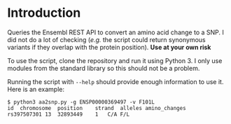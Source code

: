 # Introduction

Queries the Ensembl REST API to convert an amino acid change to a SNP. I did
not do a lot of checking (_e.g._ the script could return synonymous variants if
they overlap with the protein position).
**Use at your own risk**

To use the script, clone the repository and run it using Python 3. I only use 
modules from the standard library so this should not be a problem.

Running the script with ``--help`` should provide enough information to use it.
Here is an example:

```console
$ python3 aa2snp.py -g ENSP00000369497 -v F101L
id	chromosome	position	strand	alleles	amino_changes
rs397507301	13	32893449	1	C/A	F/L
```

